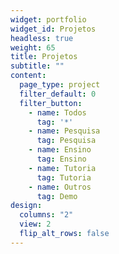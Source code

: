 ```yaml
---
widget: portfolio
widget_id: Projetos
headless: true
weight: 65
title: Projetos
subtitle: ""
content:
  page_type: project
  filter_default: 0
  filter_button:
    - name: Todos
      tag: '*'
    - name: Pesquisa
      tag: Pesquisa
    - name: Ensino
      tag: Ensino
    - name: Tutoria
      tag: Tutoria
    - name: Outros
      tag: Demo
design:
  columns: "2"
  view: 2
  flip_alt_rows: false
---
```

